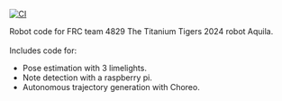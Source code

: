[![CI](https://github.com/TitaniumTigers4829/robot-code-2024/actions/workflows/main.yml/badge.svg)](https://github.com/TitaniumTigers4829/robot-code-2024/actions/workflows/main.yml)

Robot code for FRC team 4829 The Titanium Tigers 2024 robot Aquila.
\
\
Includes code for:
- Pose estimation with 3 limelights.
- Note detection with a raspberry pi.
- Autonomous trajectory generation with Choreo.
